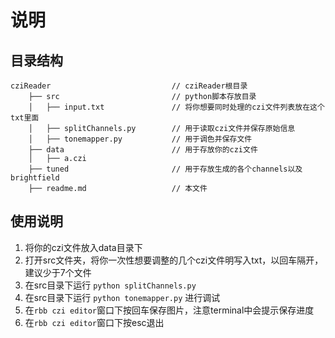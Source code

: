 #   说明

##   目录结构

```
cziReader                           // cziReader根目录
    ├── src                         // python脚本存放目录
    │   ├── input.txt               // 将你想要同时处理的czi文件列表放在这个txt里面
    │   ├── splitChannels.py        // 用于读取czi文件并保存原始信息
    │   ├── tonemapper.py           // 用于调色并保存文件
    ├── data                        // 用于存放你的czi文件
    │   ├── a.czi
    ├── tuned                       // 用于存放生成的各个channels以及brightfield
    ├── readme.md                   // 本文件
```

##  使用说明

1. 将你的czi文件放入data目录下
2. 打开src文件夹，将你一次性想要调整的几个czi文件明写入txt，以回车隔开，建议少于7个文件
3. 在src目录下运行 `python splitChannels.py`
4. 在src目录下运行 `python tonemapper.py` 进行调试
5. 在`rbb czi editor`窗口下按回车保存图片，注意terminal中会提示保存进度
6. 在`rbb czi editor`窗口下按esc退出